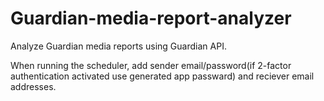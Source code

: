 # Guardian-media-report-analyzer
Analyze Guardian media reports using Guardian API.

When running the scheduler, add sender email/password(if 2-factor authentication activated use generated app passward) and reciever email addresses.
